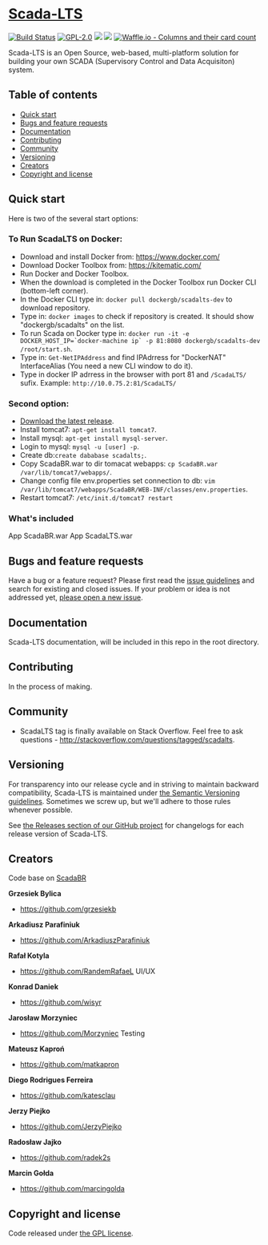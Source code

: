 # [Scada-LTS](http://scada-lts.org)

[![Build Status](https://img.shields.io/travis/grzesiekb/json.svg?style=flat-square)](https://travis-ci.org/sdtabilit/Scada-LTS)
[![GPL-2.0](https://img.shields.io/npm/l/gb-json.svg?style=flat-square)](https://github.com/sdtabilit/Scada-LTS/blob/master-sdtabilit/LICENSE)
[![](https://images.microbadger.com/badges/version/dockergb/scadalts-dev.svg)](https://microbadger.com/images/dockergb/scadalts-dev "Get your own version badge on microbadger.com")
[![](https://images.microbadger.com/badges/image/dockergb/scadalts-dev.svg)](https://microbadger.com/images/dockergb/scadalts-dev "Get your own image badge on microbadger.com")
[![Waffle.io - Columns and their card count](https://badge.waffle.io/SCADA-LTS/User-Management.svg?columns=all)](https://waffle.io/SCADA-LTS/User-Management)

Scada-LTS is an Open Source, web-based, multi-platform solution for building your own SCADA (Supervisory Control and Data Acquisiton) system.


## Table of contents

* [Quick start](#quick-start)
* [Bugs and feature requests](#bugs-and-feature-requests)
* [Documentation](#documentation)
* [Contributing](#contributing)
* [Community](#community)
* [Versioning](#versioning)
* [Creators](#creators)
* [Copyright and license](#copyright-and-license)


## Quick start

Here is two of the several start options:

### To Run ScadaLTS on Docker:
* Download and install Docker from: https://www.docker.com/
* Download Docker Toolbox from: https://kitematic.com/
* Run Docker and Docker Toolbox.
* When the download is completed in the Docker Toolbox run Docker CLI (bottom-left corner).
* In the Docker CLI type in: `docker pull dockergb/scadalts-dev` to download repository.
* Type in: `docker images` to check if repository is created. It should show "dockergb/scadalts" on the list.
* To run Scada on Docker type in: 
``docker run -it -e DOCKER_HOST_IP=`docker-machine ip` -p 81:8080 dockergb/scadalts-dev /root/start.sh``.
* Type in: `Get-NetIPAddress` and find IPAdrress for "DockerNAT" InterfaceAlias (You need a new CLI window to do it).
* Type in docker IP adrress in the browser with port 81 and `/ScadaLTS/` sufix. Example:
`http://10.0.75.2:81/ScadaLTS/`

### Second option:
* [Download the latest release](https://github.com/sdtabilit/Scada-LTS/releases/download/v0.0.6-test-modbus.3.0.2/ScadaBR.war).
* Install tomcat7: `apt-get install tomcat7`.
* Install mysql: `apt-get install mysql-server`.
* Login to mysql: `mysql -u [user] -p`.
* Create db:`create dababase scadalts;`.
* Copy ScadaBR.war to dir tomacat webapps: `cp ScadaBR.war /var/lib/tomcat7/webapps/`.
* Change config file env.properties set connection to db: `vim /var/lib/tomcat7/webapps/ScadaBR/WEB-INF/classes/env.properties`.
* Restart tomcat7: `/etc/init.d/tomcat7 restart`


### What's included

App ScadaBR.war 
App ScadaLTS.war

## Bugs and feature requests

Have a bug or a feature request? Please first read the [issue guidelines](https://github.com/twbs/bootstrap/blob/master/CONTRIBUTING.md#using-the-issue-tracker) and search for existing and closed issues. If your problem or idea is not addressed yet, [please open a new issue](https://github.com/sdtabilit/Scada-LTS/issues/new).

## Documentation

Scada-LTS documentation, will be included in this repo in the root directory.


## Contributing

In the process of making.

## Community

* ScadaLTS tag is finally available on Stack Overflow. Feel free to ask questions - http://stackoverflow.com/questions/tagged/scadalts.


## Versioning

For transparency into our release cycle and in striving to maintain backward compatibility, Scada-LTS is maintained under [the Semantic Versioning guidelines](http://semver.org/). Sometimes we screw up, but we'll adhere to those rules whenever possible.

See [the Releases section of our GitHub project](https://github.com/grzesiekb/Scada-LTS/releases) for changelogs for each release version of Scada-LTS. 

## Creators 

Code base on [ScadaBR](https://sourceforge.net/projects/scadabr/?source=directory)

**Grzesiek Bylica**

* <https://github.com/grzesiekb>

**Arkadiusz Parafiniuk**

* <https://github.com/ArkadiuszParafiniuk>

**Rafał Kotyla**

* <https://github.com/RandemRafaeL> UI/UX

**Konrad Daniek**

* <https://github.com/wisyr>

**Jarosław Morzyniec**

* <https://github.com/Morzyniec> Testing

**Mateusz Kaproń**

* <https://github.com/matkapron>

**Diego Rodrigues Ferreira**

* <https://github.com/katesclau>

**Jerzy Piejko**

* <https://github.com/JerzyPiejko>

**Radosław Jajko**

* <https://github.com/radek2s>

**Marcin Gołda**

* <https://github.com/marcingolda>


## Copyright and license

Code released under [the GPL license](https://github.com/sdtabilit/Scada-LTS/blob/master-sdtabilit/LICENSE). 
